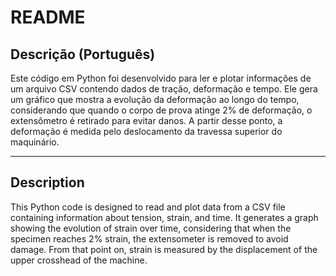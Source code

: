 # README

## Descrição (Português)

Este código em Python foi desenvolvido para ler e plotar informações de um arquivo CSV contendo dados de tração, deformação e tempo. Ele gera um gráfico que mostra a evolução da deformação ao longo do tempo, considerando que quando o corpo de prova atinge 2% de deformação, o extensômetro é retirado para evitar danos. A partir desse ponto, a deformação é medida pelo deslocamento da travessa superior do maquinário.

---

## Description

This Python code is designed to read and plot data from a CSV file containing information about tension, strain, and time. It generates a graph showing the evolution of strain over time, considering that when the specimen reaches 2% strain, the extensometer is removed to avoid damage. From that point on, strain is measured by the displacement of the upper crosshead of the machine.
